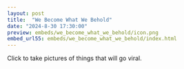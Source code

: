 ```yaml
---
layout: post
title:  "We Become What We Behold"
date: "2024-8-30 17:30:00"
preview: embeds/we_become_what_we_behold/icon.png
embed_url55: embeds/we_become_what_we_behold/index.html
---
```

Click to take pictures of things that will go viral.